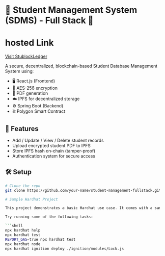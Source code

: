 # 🧾 Student Management System (SDMS) - Full Stack 🔗


# hosted Link 
[Visit StublockLedger](https://stublockledger.appxes.in)




A secure, decentralized, blockchain-based Student Database Management System using:

- 🖥 React.js (Frontend)
- 🔐 AES-256 encryption
- 🧾 PDF generation
- ☁️ IPFS for decentralized storage
- ⚙️ Spring Boot (Backend)
- ⛓ Polygon Smart Contract

## 🚀 Features
- Add / Update / View / Delete student records
- Upload encrypted student PDF to IPFS
- Store IPFS hash on-chain (tamper-proof)
- Authentication system for secure access

## 🛠 Setup
```bash
# Clone the repo
git clone https://github.com/your-name/student-management-fullstack.git

# Sample Hardhat Project

This project demonstrates a basic Hardhat use case. It comes with a sample contract, a test for that contract, and a Hardhat Ignition module that deploys that contract.

Try running some of the following tasks:

```shell
npx hardhat help
npx hardhat test
REPORT_GAS=true npx hardhat test
npx hardhat node
npx hardhat ignition deploy ./ignition/modules/Lock.js
```
